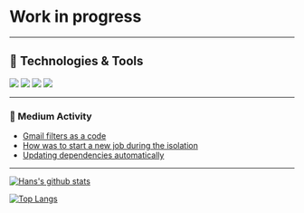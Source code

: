 # Work in progress

---

## 🔧 Technologies & Tools

![](https://img.shields.io/static/v1?label=OS&message=macOS&color=blue&logo=apple&style=flat)
![](https://img.shields.io/static/v1?label=Editor&message=VSCode&color=blue&logo=Visual%20Studio%20Code&style=flat)
![](https://img.shields.io/static/v1?label=Code&message=Elixir&color=blue&logo=elixir&style=flat)
![](https://img.shields.io/static/v1?label=Code&message=Elixir&color=blue&logo=elixir&style=flat)

---

### :blue_book: Medium Activity

<!-- MEDIUM:START -->
- [Gmail filters as a code](https://medium.com/swlh/gmail-filters-as-a-code-670fd719f473?source=rss-a11e11ccf41a------2)
- [How was to start a new job during the isolation](https://medium.com/@hjemmel/how-was-start-a-new-job-during-the-isolation-82146b13dc27?source=rss-a11e11ccf41a------2)
- [Updating dependencies automatically](https://medium.com/swlh/updating-dependencies-automatically-4a765307117a?source=rss-a11e11ccf41a------2)
<!-- MEDIUM:END -->

---

[![Hans's github stats](https://github-readme-stats.vercel.app/api?username=hjemmel&show_icons=true&hide_border=true&count_private=true)](https://github.com/hjemmel)

[![Top Langs](https://github-readme-stats.vercel.app/api/top-langs/?username=hjemmel)](https://github.com/hjemmel)
